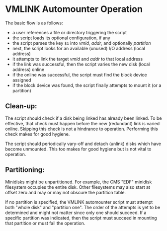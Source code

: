 # VMLINK Automounter Operation

The basic flow is as follows:

* a user references a file or directory triggering the script
* the script loads its optional configuration, if any
* the script parses the key `$1` into *vmid*, *addr*, and optionally *partition*
* next, the script looks for an available (unused) I/O address (local address)
* it attempts to link the target *vmid* and *addr* to that local address
* if the link was successful, then the script varies the new disk (local address) online
* if the online was successful, the script must find the block device assigned
* if the block device was found, the script finally attempts to mount it (or a partition)

## Clean-up:

The script should check if a disk being linked has already been linked.
To be effective, that check must happen before the new (redundant) link is varied online.
Skipping this check is not a hindrance to operation. Performing this check makes for good hygiene.

The script should periodically vary-off and detach (unlink) disks which
have become unmounted. This too makes for good hygiene but is not vital to operation.

## Partitioning:

Minidisks might be unpartitioned.
For example, the CMS "EDF" minidisk filesystem occupies the entire disk.
Other filesystems may also start at offset zero and may or may not obscure the partition table.

If no partition is specified, the VMLINK automounter script must attempt both
"whole disk" and "partition one". The order of the attempts is yet to be determined
and might not matter since only one should succeed. If a specific partition was indicated,
then the script must succeed in mounting that partition or must fail the operation.



